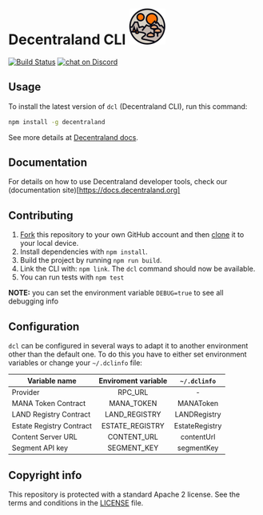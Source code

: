 # Decentraland CLI ![Decentraland Logo](src/css/logo.svg)

[![Build Status](https://circleci.com/gh/decentraland/cli.svg?&style=shield)](https://circleci.com/gh/decentraland/workflows/cli)
[![chat on Discord](https://img.shields.io/discord/417796904760639509.svg?logo=discord)](https://discordapp.com/invite/9EcuFgC)

## Usage

To install the latest version of `dcl` (Decentraland CLI), run this command:

```bash
npm install -g decentraland
```

See more details at [Decentraland docs](https://docs.decentraland.org/getting-started/installation-guide).

## Documentation

For details on how to use Decentraland developer tools, check our (documentation site)[https://docs.decentraland.org]

## Contributing

1. [Fork](https://help.github.com/articles/fork-a-repo/) this repository to your own GitHub account and then [clone](https://help.github.com/articles/cloning-a-repository/) it to your local device.
2.  Install dependencies with `npm install`.
3.  Build the project by running `npm run build`.
4.  Link the CLI with: `npm link`. The `dcl` command should now be available.
5.  You can run tests with `npm test`

**NOTE:** you can set the environment variable `DEBUG=true` to see all debugging info

## Configuration

`dcl` can be configured in several ways to adapt it to another environment other than the default one. To do this you have to either set environment variables or change your `~/.dclinfo` file:

|Variable name|Enviroment variable|`~/.dclinfo`|
| - | :--: | :-: |
|Provider|RPC_URL|-|
|MANA Token Contract|MANA_TOKEN|MANAToken|
|LAND Registry Contract|LAND_REGISTRY|LANDRegistry|
|Estate Registry Contract|ESTATE_REGISTRY|EstateRegistry|
|Content Server URL|CONTENT_URL|contentUrl|
|Segment API key|SEGMENT_KEY|segmentKey|

## Copyright info
This repository is protected with a standard Apache 2 license. See the terms and conditions in the [LICENSE](https://github.com/decentraland/cli/blob/master/LICENSE) file.
